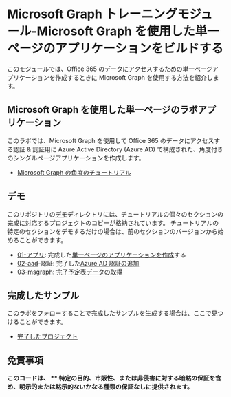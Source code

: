 # <a name="microsoft-graph-training-module---build-angular-single-page-apps-with-microsoft-graph"></a>Microsoft Graph トレーニングモジュール-Microsoft Graph を使用した単一ページのアプリケーションをビルドする

このモジュールでは、Office 365 のデータにアクセスするための単一ページアプリケーションを作成するときに Microsoft Graph を使用する方法を紹介します。

## <a name="lab---angular-single-page-apps-with-the-microsoft-graph"></a>Microsoft Graph を使用した単一ページのラボアプリケーション

このラボでは、Microsoft Graph を使用して Office 365 のデータにアクセスする認証 & 認証用に Azure Active Directory (Azure AD) で構成された、角度付きのシングルページアプリケーションを作成します。

- [Microsoft Graph の角度のチュートリアル](https://docs.microsoft.com/graph/tutorials/angular)

## <a name="demos"></a>デモ

このリポジトリの[デモ](demos)ディレクトリには、チュートリアルの個々のセクションの完成に対応するプロジェクトのコピーが格納されています。 チュートリアルの特定のセクションをデモするだけの場合は、前のセクションのバージョンから始めることができます。

- [01-アプリ](demos/01-create-app): 完成した[単一ページのアプリケーションを作成](https://docs.microsoft.com/graph/tutorials/angular?tutorial-step=1)する
- [02-aad](demos/02-add-aad-auth)-認証: 完了した[Azure AD 認証の追加](https://docs.microsoft.com/graph/tutorials/angular?tutorial-step=3)
- [03-msgraph](demos/03-add-msgraph): 完了[予定表データの取得](https://docs.microsoft.com/graph/tutorials/angular?tutorial-step=4)

## <a name="completed-sample"></a>完成したサンプル

このラボをフォローすることで完成したサンプルを生成する場合は、ここで見つけることができます。

- [完了したプロジェクト](demos/03-add-msgraph)

## <a name="disclaimer"></a>免責事項

**このコードは、 ** 特定の目的、市販性、または非侵害に対する暗黙の保証を含め、明示的または黙示的ないかなる種類の保証なしに提供されます。**